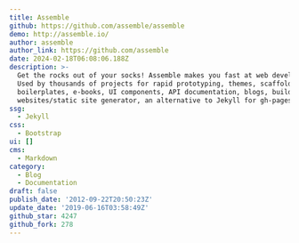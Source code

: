 ```yaml
---
title: Assemble
github: https://github.com/assemble/assemble
demo: http://assemble.io/
author: assemble
author_link: https://github.com/assemble
date: 2024-02-18T06:08:06.188Z
description: >-
  Get the rocks out of your socks! Assemble makes you fast at web development!
  Used by thousands of projects for rapid prototyping, themes, scaffolds,
  boilerplates, e-books, UI components, API documentation, blogs, building
  websites/static site generator, an alternative to Jekyll for gh-pages and m...
ssg:
  - Jekyll
css:
  - Bootstrap
ui: []
cms:
  - Markdown
category:
  - Blog
  - Documentation
draft: false
publish_date: '2012-09-22T20:50:23Z'
update_date: '2019-06-16T03:58:49Z'
github_star: 4247
github_fork: 278
---
```

